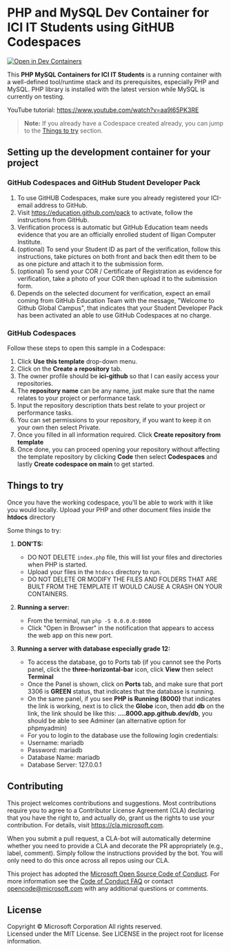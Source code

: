 # PHP and MySQL Dev Container for ICI IT Students using GitHUB Codespaces

[![Open in Dev Containers](https://img.shields.io/static/v1?label=Dev%20Containers&message=Open&color=blue&logo=visualstudiocode)](https://vscode.dev/redirect?url=vscode://ms-vscode-remote.remote-containers/cloneInVolume?url=https://github.com/microsoft/vscode-remote-try-php)

This **PHP MySQL Containers for ICI IT Students** is a running container with a well-defined tool/runtime stack and its prerequisites, especially PHP and MySQL. PHP library is installed with the latest version while MySQL is currently on testing.

YouTube tutorial: https://www.youtube.com/watch?v=aa9l65PK3RE

> **Note:** If you already have a Codespace created already, you can jump to the [Things to try](#things-to-try) section.

## Setting up the development container for your project
### GitHub Codespaces and GitHub Student Developer Pack
1. To use GitHUB Codespaces, make sure you already registered your ICI-email address to GitHub.
2. Visit https://education.github.com/pack to activate, follow the instructions from GitHub. 
3. Verification process is automatic but GitHub Education team needs evidence that you are an officially enrolled student of Iligan Computer Institute.
4. (optional) To send your Student ID as part of the verification, follow this instructions, take pictures on both front and back then edit them to be as one picture and attach it to the submission form.
5. (optional) To send your COR / Certificate of Registration as evidence for verification, take a photo of your COR then upload it to the submission form.
6. Depends on the selected document for verification, expect an email coming from GitHub Education Team with the message, "Welcome to Github Global Campus", that indicates that your Student Developer Pack has been activated an able to use GitHub Codespaces at no charge.

### GitHub Codespaces
Follow these steps to open this sample in a Codespace:
1. Click **Use this template** drop-down menu.
2. Click on the **Create a repository** tab.
3. The owner profile should be **ici-github** so that I can easily access your repositories.
4. The **repository name** can be any name, just make sure that the name relates to your project or performance task.
5. Input the repository description thats best relate to your project or performance tasks.
6. You can set permissions to your repository, if you want to keep it on your own then select Private.
7. Once you filled in all information required. Click **Create repository from template**
8. Once done, you can proceed opening your repository without affecting the template repository by clicking **Code** then select **Codespaces** and lastly **Create codespace on main** to get started.

## Things to try

Once you have the working codespace, you'll be able to work with it like you would locally.
Upload your PHP and other document files inside the **htdocs** directory

Some things to try:

1. **DON'TS:**
   - DO NOT DELETE `index.php` file, this will list your files and directories when PHP is started.
   - Upload your files in the `htdocs` directory to run.
   - DO NOT DELETE OR MODIFY THE FILES AND FOLDERS THAT ARE BUILT FROM THE TEMPLATE IT WOULD CAUSE A CRASH ON YOUR CONTAINERS.

1. **Running a server:**
   - From the terminal, run `php -S 0.0.0.0:8000`
   - Click "Open in Browser" in the notification that appears to access the web app on this new port.
1. **Running a server with database especially grade 12:**
   - To access the database, go to Ports tab (if you cannot see the Ports panel, click the **three-horizontal-bar** icon, click **View** then select **Terminal**
   - Once the Panel is shown, click on **Ports** tab, and make sure that port 3306 is **GREEN** status, that indicates that the database is running.
   - On the same panel, if you see **PHP is Running (8000)** that indicates the link is working, next is to click the **Globe** icon, then add **db** on the link, the link should be like this: **....8000.app.github.dev/db**, you should be able to see Adminer (an alternative option for phpmyadmin)
   - For you to login to the database use the following login credentials:
   - Username: mariadb
   - Password: mariadb
   - Database Name: mariadb
   - Database Server: 127.0.0.1
     
## Contributing

This project welcomes contributions and suggestions. Most contributions require you to agree to a
Contributor License Agreement (CLA) declaring that you have the right to, and actually do, grant us
the rights to use your contribution. For details, visit https://cla.microsoft.com.

When you submit a pull request, a CLA-bot will automatically determine whether you need to provide
a CLA and decorate the PR appropriately (e.g., label, comment). Simply follow the instructions
provided by the bot. You will only need to do this once across all repos using our CLA.

This project has adopted the [Microsoft Open Source Code of Conduct](https://opensource.microsoft.com/codeofconduct/).
For more information see the [Code of Conduct FAQ](https://opensource.microsoft.com/codeofconduct/faq/) or
contact [opencode@microsoft.com](mailto:opencode@microsoft.com) with any additional questions or comments.

## License

Copyright © Microsoft Corporation All rights reserved.<br />
Licensed under the MIT License. See LICENSE in the project root for license information.
